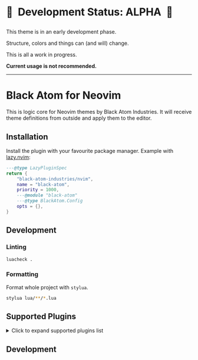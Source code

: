 # 🚧 &nbsp;Development Status: ALPHA &nbsp;🚧</p>

This theme is in an early development phase.

Structure, colors and things can (and will) change.

This is all a work in progress.

**Current usage is not recommended.**

---

# Black Atom for Neovim

This is logic core for Neovim themes by Black Atom Industries.
It will receive theme definitions from outside and apply them to the editor.

## Installation

Install the plugin with your favourite package manager. 
Example with [lazy.nvim](https://github.com/folke/lazy.nvim):

```lua
---@type LazyPluginSpec
return {
    "black-atom-industries/nvim",
    name = "black-atom",
    priority = 1000,
    ---@module "black-atom"
    ---@type BlackAtom.Config
    opts = {},
}
```

## Development

### Linting

```bash
luacheck .
```

### Formatting

Format whole project with `stylua`.

```bash
stylua lua/**/*.lua
```

## Supported Plugins

<details>
<summary>Click to expand supported plugins list</summary>

This theme supports the following plugins:

- [arrow.nvim](https://github.com/otavioschwanck/arrow.nvim)
  - 4 Highlight(s)
  - Last updated: 2024-08-31
  - Last commit: docs(README): add section for supported plugins
- [dashboard-nvim](https://github.com/nvimdev/dashboard-nvim)
  - 4 Highlight(s)
  - Last updated: 2024-08-31
  - Last commit: docs(README): add section for supported plugins
- [diffview.nvim](https://github.com/sindrets/diffview.nvim)
  - 24 Highlight(s)
  - Last updated: 2024-08-31
  - Last commit: docs(README): add section for supported plugins
- [edgy.nvim](https://github.com/folke/edgy.nvim)
  - 5 Highlight(s)
  - Last updated: 2024-08-31
  - Last commit: docs(README): add section for supported plugins
- [fzf-lua](https://github.com/ibhagwan/fzf-lua)
  - 6 Highlight(s)
  - Last updated: 2024-08-31
  - Last commit: chore(hls.plugins): add doc links
- [gitsigns.nvim](https://github.com/lewis6991/gitsigns.nvim)
  - 9 Highlight(s)
  - Last updated: 2024-08-31
  - Last commit: docs(README): add section for supported plugins
- [glance.nvim](https://github.com/DNLHC/glance.nvim)
  - 28 Highlight(s)
  - Last updated: 2024-08-31
  - Last commit: chore(hls.plugins): add doc links
- [incline.nvim](https://github.com/b0o/incline.nvim)
  - 9 Highlight(s)
  - Last updated: 2024-08-31
  - Last commit: docs(README): add section for supported plugins
- [indent-blankline.nvim](https://github.com/lukas-reineke/indent-blankline.nvim)
  - 2 Highlight(s)
  - Last updated: 2024-08-31
  - Last commit: docs(README): add section for supported plugins
- [markview.nvim](https://github.com/OXY2DEV/markview.nvim)
  - 2 Highlight(s)
  - Last updated: 2024-08-31
  - Last commit: docs(README): add section for supported plugins
- [mini.nvim](https://github.com/echasnovski/mini.nvim)
  - 2 Highlight(s)
  - Last updated: 2024-08-31
  - Last commit: docs(README): add section for supported plugins
- [neo-tree.nvim](https://github.com/nvim-neo-tree/neo-tree.nvim)
  - 13 Highlight(s)
  - Last updated: 2024-10-27
  - Last commit: style(neotree_nvim): add highlighting rule for neotree window separator
- [nvim-cmp](https://github.com/hrsh7th/nvim-cmp)
  - 10 Highlight(s)
  - Last updated: 2024-08-31
  - Last commit: docs(README): add section for supported plugins
- [nvim-navbuddy](https://github.com/SmiteshP/nvim-navbuddy)
  - 15 Highlight(s)
  - Last updated: 2024-08-31
  - Last commit: chore(hls.plugins): add doc links
- [nvim-tree.lua](https://github.com/nvim-tree/nvim-tree.lua)
  - 4 Highlight(s)
  - Last updated: 2024-08-31
  - Last commit: feat(hls.plugins): update Neotree & NvimTree
- [nvim-treesitter-context](https://github.com/nvim-treesitter/nvim-treesitter-context)
  - 2 Highlight(s)
  - Last updated: 2024-08-31
  - Last commit: docs(README): add section for supported plugins
- [telescope.nvim](https://github.com/nvim-telescope/telescope.nvim)
  - 6 Highlight(s)
  - Last updated: 2024-08-31
  - Last commit: docs(README): add section for supported plugins
- [vim-gitgutter](https://github.com/airblade/vim-gitgutter)
  - 3 Highlight(s)
  - Last updated: 2024-08-31
  - Last commit: docs(README): add section for supported plugins
- [which-key.nvim](https://github.com/folke/which-key.nvim)
  - 5 Highlight(s)
  - Last updated: 2024-08-31
  - Last commit: docs(README): add section for supported plugins
- [yazi.nvim](https://github.com/mikavilpas/yazi.nvim)
  - 1 Highlight(s)
  - Last updated: 2024-08-31
  - Last commit: docs(README): add section for supported plugins
</details>

## Development
